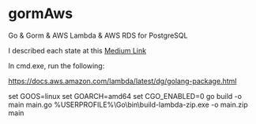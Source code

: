# gormAws
Go &amp; Gorm &amp; AWS Lambda &amp; AWS RDS for PostgreSQL

I described each state at this
[Medium Link](https://medium.com/@yunskilic/developing-golang-aws-lambda-functions-with-gorm-amazon-rds-for-postgresql-c5efbcbd0b0d)

In cmd.exe, run the following:


https://docs.aws.amazon.com/lambda/latest/dg/golang-package.html

set GOOS=linux
set GOARCH=amd64
set CGO_ENABLED=0
go build -o main main.go
%USERPROFILE%\Go\bin\build-lambda-zip.exe -o main.zip main